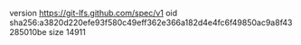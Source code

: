 version https://git-lfs.github.com/spec/v1
oid sha256:a3820d220efe93f580c49eff362e366a182d4e4fc6f49850ac9a8f43285010be
size 14911
